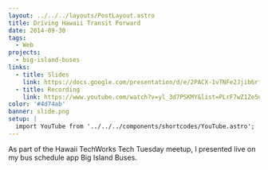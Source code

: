 ```yaml
---
layout: ../../../layouts/PostLayout.astro
title: Driving Hawaii Transit Forward
date: 2014-09-30
tags:
  - Web
projects:
  - big-island-buses
links:
  - title: Slides
    link: https://docs.google.com/presentation/d/e/2PACX-1vTNFe2Jjib6rfVeHsIZvwpl5Xv_es83MJKt_qxGEYErEGAtVLXvYteiZwN7MziJPM-R3eyXKGb3jJhg/pub?start=false&loop=false
  - title: Recording
    link: https://www.youtube.com/watch?v=yl_3d7PSKMY&list=PLrF7wZ1Ze5uH1xudf--exufrlgCVCE3n6&index=3&t=0s
color: '#4d74ab'
banner: slide.png
setup: |
  import YouTube from '../../../components/shortcodes/YouTube.astro';
---
```


As part of the Hawaii TechWorks Tech Tuesday meetup, I presented live on my bus schedule app Big Island Buses.

<YouTube id="MHPlJsosHDc" />
